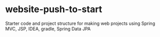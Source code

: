 website-push-to-start
=====================

Starter code and project structure for making web projects using Spring MVC, JSP, IDEA, gradle, Spring Data JPA